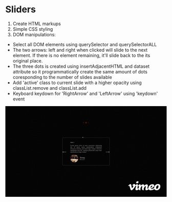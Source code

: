 # Sliders

1) Create HTML markups
2) Simple CSS styling
3) DOM manipulations:

- Select all DOM elements using querySelector and querySelectorALL
- The two arrows: left and right when clicked will slide to the next element. If there is no element remaining, it'll slide back to the its original place.
- The three dots is created using insertAdjacentHTML and dataset attribute so it programmatically create the same amount of dots coresponding to the number of slides available
- Add 'active' class to current slide with a higher opacity using classList.remove and classList.add
- Keyboard keydown for 'RightArrow' and 'LeftArrow' using 'keydown' event

<p align='center'>
  <img src="slide.gif">
</p>
